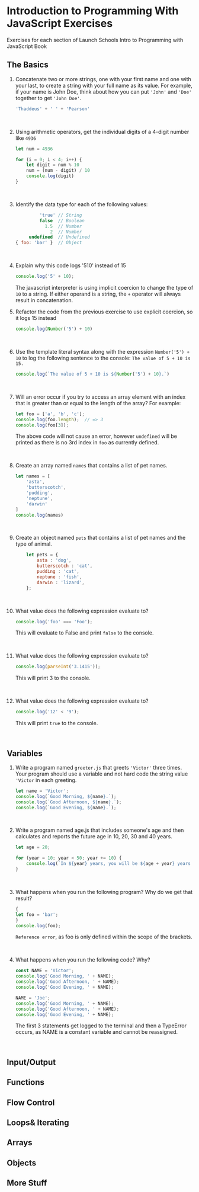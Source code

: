 # Introduction to Programming With JavaScript Exercises
Exercises for each section of Launch Schools Intro to Programming with JavaScript Book

## The Basics

1. Concatenate two or more strings, one with your first name and one with your last, to create a string with your full name as its value. For example, if your name is John Doe, think about how you can put `'John'` and `'Doe'` together to get `'John Doe'`.

    ```javascript
    'Thaddeus' + ' ' + 'Pearson'
    ```
    &nbsp;

1. Using arithmetic operators, get the individual digits of a 4-digit number like `4936`

    ```javascript
    let num = 4936

    for (i = 0; i < 4; i++) {
        let digit = num % 10
        num = (num - digit) / 10
        console.log(digit)
    }
    ```
    &nbsp;

1. Identify the data type for each of the following values:

    ```javascript
             'true' // String
             false  // Boolean
               1.5  // Number
                 2  // Number
         undefined  // Undefined
    { foo: 'bar' }  // Object
    ```
    &nbsp;

1. Explain why this code logs '510' instead of 15

    ```javascript
    console.log('5' + 10);
    ```

    The javascript interpreter is using implicit coercion to change the type of `10` to a string. If either operand is a string, the `+` operator will always result in concatenation.
    &nbsp;

1. Refactor the code from the previous exercise to use explicit coercion, so it logs 15 instead

    ```javascript
    console.log(Number('5') + 10)
    ```
    &nbsp;

1. Use the template literal syntax along with the expression `Number('5') + 10` to log the following sentence to the console: `The value of 5 + 10 is 15.`

    ```javascript
    console.log(`The value of 5 + 10 is ${Number('5') + 10}.`)
    ```
    &nbsp;

1. Will an error occur if you try to access an array element with an index that is greater than or equal to the length of the array? For example:
    
    ```javascript
    let foo = ['a', 'b', 'c'];
    console.log(foo.length);  // => 3
    console.log(foo[3]); 
    ```
    
    The above code will not cause an error, however `undefined` will be printed as there is no 3rd index in `foo` as currently defined.
    
    &nbsp;

1. Create an array named `names` that contains a list of pet names.

    ```javascript
    let names = [
        'asta',
        'butterscotch',
        'pudding',
        'neptune',
        'darwin'
    ]
    console.log(names)
    ```
    &nbsp;

1. Create an object named `pets` that contains a list of pet names and the type of animal.

    ```javascript
        let pets = {
            asta : 'dog',
            butterscotch : 'cat',
            pudding : 'cat',
            neptune : 'fish',
            darwin : 'lizard',
        };
    ```
    &nbsp;

1. What value does the following expression evaluate to?

    ```javascript
    console.log('foo' === 'Foo');
    ```

    This will evaluate to False and print `false` to the console.

    &nbsp;

1. What value does the following expression evaluate to?

    ```javascript
    console.log(parseInt('3.1415'));
    ```

    This will print 3 to the console.

    &nbsp;

1. What value does the following expression evaluate to?

    ```javascript
    console.log('12' < '9');
    ```

    This will print `true` to the console.

    &nbsp;

## Variables

1. Write a program named `greeter.js` that greets `'Victor'` three times. Your program should use a variable and not hard code the string value `'Victor` in each greeting.

    ```javascript
    let name = 'Victor';
    console.log(`Good Morning, ${name}.`);
    console.log(`Good Afternoon, ${name}.`);
    console.log(`Good Evening, ${name}.`);
    ```
    &nbsp;

1. Write a program named age.js that includes someone's age and then calculates and reports the future age in 10, 20, 30 and 40 years.

    ```javascript
    let age = 20;

    for (year = 10; year < 50; year += 10) {
        console.log(`In ${year} years, you will be ${age + year} years old.`)
    }
    ```
    &nbsp;

1. What happens when you run the following program? Why do we get that result?

    ```javascript
    {
    let foo = 'bar';
    }
    console.log(foo);
    ```

    `Reference error`, as foo is only defined within the scope of the brackets.
    
    &nbsp;

1. What happens when you run the following code? Why?
    
    ```javascript
    const NAME = 'Victor';
    console.log('Good Morning, ' + NAME);
    console.log('Good Afternoon, ' + NAME);
    console.log('Good Evening, ' + NAME);

    NAME = 'Joe';
    console.log('Good Morning, ' + NAME);
    console.log('Good Afternoon, ' + NAME);
    console.log('Good Evening, ' + NAME);
    ```

    The first 3 statements get logged to the terminal and then a TypeError
    occurs, as NAME is a constant variable and cannot be reassigned.

    &nbsp;

## Input/Output

## Functions

## Flow Control

## Loops& Iterating

## Arrays

## Objects

## More Stuff